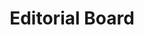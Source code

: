 ---
authid: 00-edboard
title: Editorial Board
biosmall: "To dazzle you with our awesomeness is not our aim, but merely a side-effect."
biolarge: "A a ragtag group of dreamers, idealists, rebels, and literary enthusiasts whose eagerness to see changes in the world is not yet jaded. Hence we set out to bring forth 'The Articulate' into this world. Take a seat and enjoy."
avatar: f
twitter:
instagram:
---